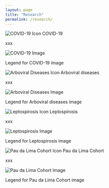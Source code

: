 ```yaml
---
layout: page
title: "Research"
permalink: /research/
---
```


<div class="research-section">

  <div class="research-item">
    <div class="icon-title">
      <img src="{{ "/assets/placeholder.svg" | relative_url }}" alt="COVID-19 Icon" class="research-icon">
      <span class="research-title">COVID-19</span>
    </div>
    <p>xxx</p>
    <img src="{{ "/assets/placeholder.jpg" | relative_url }}" alt="COVID-19 Image" class="research-image">
    <p class="legend">Legend for COVID-19 image</p>
  </div>

  <div class="research-item">
    <div class="icon-title">
      <img src="{{ "/assets/placeholder.svg" | relative_url }}" alt="Arboviral Diseases Icon" class="research-icon">
      <span class="research-title">Arboviral diseases</span>
    </div>
    <p>xxx</p>
    <img src="{{ "/assets/placeholder.jpg" | relative_url }}" alt="Arboviral Diseases Image" class="research-image">
    <p class="legend">Legend for Arboviral diseases image</p>
  </div>

  <div class="research-item">
    <div class="icon-title">
      <img src="{{ "/assets/placeholder.svg" | relative_url }}" alt="Leptospirosis Icon" class="research-icon">
      <span class="research-title">Leptospirosis</span>
    </div>
    <p>xxx</p>
    <img src="{{ "/assets/placeholder.jpg" | relative_url }}" alt="Leptospirosis Image" class="research-image">
    <p class="legend">Legend for Leptospirosis image</p>
  </div>

  <div class="research-item">
    <div class="icon-title">
      <img src="{{ "/assets/placeholder.svg" | relative_url }}" alt="Pau da Lima Cohort Icon" class="research-icon">
      <span class="research-title">Pau da Lima Cohort</span>
    </div>
    <p>xxx</p>
    <img src="{{ "/assets/placeholder.jpg" | relative_url }}" alt="Pau da Lima Cohort Image" class="research-image">
    <p class="legend">Legend for Pau da Lima Cohort image</p>
  </div>

</div>